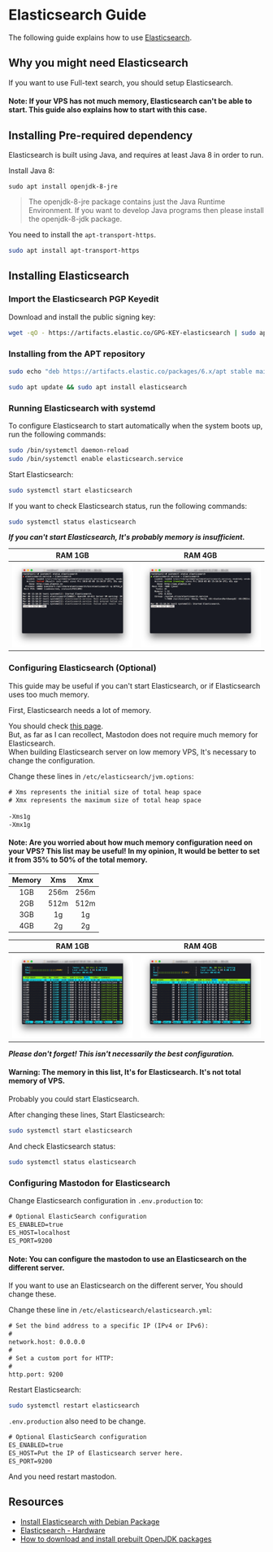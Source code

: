 Elasticsearch Guide
====

The following guide explains how to use [Elasticsearch](https://www.elastic.co/products/elasticsearch).

Why you might need Elasticsearch
----

If you want to use Full-text search, you should setup Elasticsearch.

#### Note: If your VPS has not much memory, Elasticsearch can't be able to start. This guide also explains how to start with this case.

Installing Pre-required dependency
----

Elasticsearch is built using Java, and requires at least Java 8 in order to run.

Install Java 8:

```
sudo apt install openjdk-8-jre
```

> The openjdk-8-jre package contains just the Java Runtime Environment. If you want to develop Java programs then please install the openjdk-8-jdk package.

You need to install the `apt-transport-https`.

```bash
sudo apt install apt-transport-https
```

Installing Elasticsearch
-----

### Import the Elasticsearch PGP Keyedit

Download and install the public signing key:
```bash
wget -qO - https://artifacts.elastic.co/GPG-KEY-elasticsearch | sudo apt-key add -
```

### Installing from the APT repository

```bash
sudo echo "deb https://artifacts.elastic.co/packages/6.x/apt stable main" | sudo tee -a /etc/apt/sources.list.d/elastic-6.x.list
```

```bash
sudo apt update && sudo apt install elasticsearch
```

### Running Elasticsearch with systemd

To configure Elasticsearch to start automatically when the system boots up, run the following commands:

```bash
sudo /bin/systemctl daemon-reload
sudo /bin/systemctl enable elasticsearch.service
```

Start Elasticsearch:

```bash
sudo systemctl start elasticsearch
```

If you want to check Elasticsearch status, run the following commands:

```bash
sudo systemctl status elasticsearch
```

***If you can't start Elasticsearch, It's probably memory is insufficient.***

|RAM 1GB|RAM 4GB|
|:--:|:--:|
|![Elasticsearch-Guide-1GB](../images/Elasticsearch-Guide-1GB-status.png)|![Elasticsearch-Guide-4GB](../images/Elasticsearch-Guide-4GB-status.png)|

### Configuring Elasticsearch (Optional)

This guide may be useful if you can't start Elasticsearch, or if Elasticsearch uses too much memory.

First, Elasticsearch needs a lot of memory.

You should check [this page](https://www.elastic.co/guide/en/elasticsearch/guide/current/hardware.html).   
But, as far as I can recollect, Mastodon does not require much memory for Elasticsearch.  
When building Elasticsearch server on low memory VPS, It's necessary to change the configuration.

Change these lines in `/etc/elasticsearch/jvm.options`:

```
# Xms represents the initial size of total heap space
# Xmx represents the maximum size of total heap space

-Xms1g
-Xmx1g
```

#### Note: Are you worried about how much memory configuration need on your VPS? This list may be useful! In my opinion, It would be better to set it from 35% to 50% of the total memory.

|Memory|Xms|Xmx|
|:--:|:--:|:--:|
|1GB|256m|256m|
|2GB|512m|512m|
|3GB|1g|1g|
|4GB|2g|2g|

|RAM 1GB|RAM 4GB|
|:--:|:--:|
|![Elasticsearch-Guide-1GB](../images/Elasticsearch-Guide-1GB-htop.png)|![Elasticsearch-Guide-4GB](../images/Elasticsearch-Guide-4GB-htop.png)|

***Please don't forget! This isn't necessarily the best configuration.***

#### Warning: The memory in this list, It's for Elasticsearch. It's not total memory of VPS.

Probably you could start Elasticsearch.

After changing these lines, Start Elasticsearch:

```bash
sudo systemctl start elasticsearch
```

And check Elasticsearch status:

```bash
sudo systemctl status elasticsearch
```

### Configuring Mastodon for Elasticsearch

Change Elasticsearch configuration in `.env.production` to:
```
# Optional ElasticSearch configuration
ES_ENABLED=true
ES_HOST=localhost
ES_PORT=9200
```

#### Note: You can configure the mastodon to use an Elasticsearch on the different server.

If you want to use an Elasticsearch on the different server, You should change these.

Change these line in `/etc/elasticsearch/elasticsearch.yml`:

```
# Set the bind address to a specific IP (IPv4 or IPv6):
#
network.host: 0.0.0.0
#
# Set a custom port for HTTP:
#
http.port: 9200
```

Restart Elasticsearch:

```bash
sudo systemctl restart elasticsearch
```

`.env.production` also need to be change.

```
# Optional ElasticSearch configuration
ES_ENABLED=true
ES_HOST=Put the IP of Elasticsearch server here.
ES_PORT=9200
```

And you need restart mastodon.

Resources
-----

- [Install Elasticsearch with Debian Package](https://www.elastic.co/guide/en/elasticsearch/reference/current/deb.html)
- [Elasticsearch - Hardware](https://www.elastic.co/guide/en/elasticsearch/guide/current/hardware.html)
- [How to download and install prebuilt OpenJDK packages](http://openjdk.java.net/install/index.html)